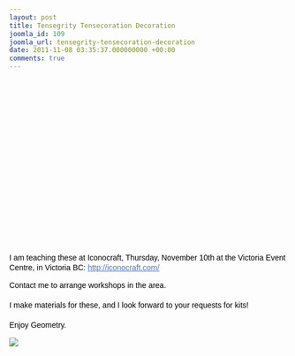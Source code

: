 ```yaml
---
layout: post
title: Tensegrity Tensecoration Decoration
joomla_id: 109
joomla_url: tensegrity-tensecoration-decoration
date: 2011-11-08 03:35:37.000000000 +00:00
comments: true
---
```

<p>
<object width="560" height="315">
<param name="movie" value="http://www.youtube.com/v/v2Ar15zfQrY?version=3&amp;hl=en_US&amp;rel=0" />
<param name="allowFullScreen" value="true" />
<param name="allowscriptaccess" value="always" /><embed type="application/x-shockwave-flash" width="560" height="315" src="http://www.youtube.com/v/v2Ar15zfQrY?version=3&amp;hl=en_US&amp;rel=0" allowfullscreen="true" allowscriptaccess="always"></embed><span style="color: #000000; font-family: arial, sans-serif; line-height: 18px;">I am teaching these at Iconocraft, Thursday, November 10th at the Victoria Event Centre, in Victoria BC: </span><a class="yt-uix-redirect-link" href="http://iconocraft.com/" target="_blank" title="http://iconocraft.com/" rel="nofollow" style="background-image: initial; background-attachment: initial; background-origin: initial; background-clip: initial; color: #4272db; font-family: arial, sans-serif; line-height: 18px; text-align: left; padding: 0px; margin: 0px; border: 0px initial initial;">http://iconocraft.com/</a>
</object>
</p>
<p><span style="color: #000000; font-family: arial, sans-serif; line-height: 18px; text-align: left;">Contact me to arrange workshops in the area.</span><br style="color: #000000; font-family: arial, sans-serif; line-height: 18px; text-align: left;" /><br style="color: #000000; font-family: arial, sans-serif; line-height: 18px; text-align: left;" /><span style="color: #000000; font-family: arial, sans-serif; line-height: 18px; text-align: left;">I make materials for these, and I look forward to your requests for kits!</span><br style="color: #000000; font-family: arial, sans-serif; line-height: 18px; text-align: left;" /><br style="color: #000000; font-family: arial, sans-serif; line-height: 18px; text-align: left;" /><span style="color: #000000; font-family: arial, sans-serif; line-height: 18px; text-align: left;">Enjoy Geometry.</span></p>
<p><span style="color: #000000; font-family: arial, sans-serif; line-height: 18px; text-align: left;"><img src="{{ site.baseurl }}/images/images/stories/p1030907.jpg" border="0" /><br /></span></p>
